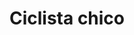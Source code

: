 ---
title: Ciclista chico
date: 
draft: false

# descripcion
description : Ciclista chico

materials: Plata 925

color: Plateado

dimensions: 1,5cm x 1,5cm

code: 02-14-0232

type: "Dijes"

categories: []

# Images
# first image will be shown in the product page
images:
  # - image: "images/path_to_image"
  # La ubicacion de las imagenes es imagenes/Dijes/Dijes.Plata/02-14-0232-ciclista-chico
  - image: "./images/dijes/plata/02-14-0232-ciclista-chico.JPG"
---